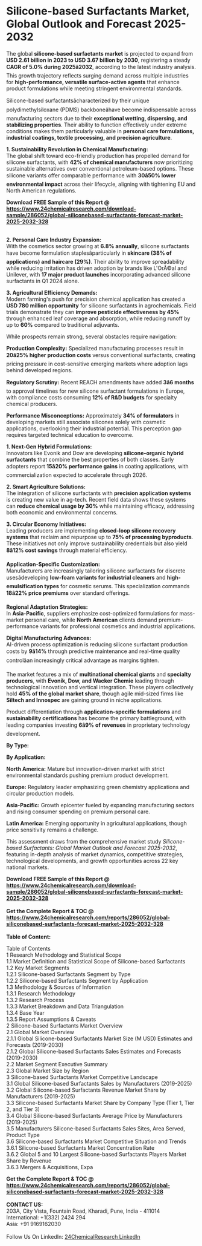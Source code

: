 <h1>Silicone-based Surfactants Market, Global Outlook and Forecast 2025-2032</h1><p>The global <strong>silicone-based surfactants market</strong> is projected to expand from <strong>USD 2.61 billion in 2023 to USD 3.67 billion by 2030</strong>, registering a steady <strong>CAGR of 5.0% during 2025â2032</strong>, according to the latest industry analysis. This growth trajectory reflects surging demand across multiple industries for <strong>high-performance, versatile surface-active agents</strong> that enhance product formulations while meeting stringent environmental standards.</p><p>Silicone-based surfactantsâcharacterized by their unique polydimethylsiloxane (PDMS) backboneâhave become indispensable across manufacturing sectors due to their <strong>exceptional wetting, dispersing, and stabilizing properties</strong>. Their ability to function effectively under extreme conditions makes them particularly valuable in <strong>personal care formulations, industrial coatings, textile processing, and precision agriculture</strong>.</p><p><strong>1. Sustainability Revolution in Chemical Manufacturing:</strong><br>
The global shift toward eco-friendly production has propelled demand for silicone surfactants, with <strong>42% of chemical manufacturers</strong> now prioritizing sustainable alternatives over conventional petroleum-based options. These silicone variants offer comparable performance with <strong>30â50% lower environmental impact</strong> across their lifecycle, aligning with tightening EU and North American regulations.</p><div><b>Download FREE Sample of this Report @ 
            <a href="https://www.24chemicalresearch.com/download-sample/286052/global-siliconebased-surfactants-forecast-market-2025-2032-328">
            https://www.24chemicalresearch.com/download-sample/286052/global-siliconebased-surfactants-forecast-market-2025-2032-328</a></b></div><br><p><strong>2. Personal Care Industry Expansion:</strong><br>
With the cosmetics sector growing at <strong>6.8% annually</strong>, silicone surfactants have become formulation staplesâparticularly in <strong>skincare (38% of applications) and haircare (29%)</strong>. Their ability to improve spreadability while reducing irritation has driven adoption by brands like L'OrÃ©al and Unilever, with <strong>17 major product launches</strong> incorporating advanced silicone surfactants in Q1 2024 alone.</p><p><strong>3. Agricultural Efficiency Demands:</strong><br>
Modern farming's push for precision chemical application has created a <strong>USD 780 million opportunity</strong> for silicone surfactants in agrochemicals. Field trials demonstrate they can <strong>improve pesticide effectiveness by 45%</strong> through enhanced leaf coverage and absorption, while reducing runoff by up to <strong>60%</strong> compared to traditional adjuvants.</p><p>While prospects remain strong, several obstacles require navigation:</p><p><strong>Production Complexity:</strong> Specialized manufacturing processes result in <strong>20â25% higher production costs</strong> versus conventional surfactants, creating pricing pressure in cost-sensitive emerging markets where adoption lags behind developed regions.</p><p><strong>Regulatory Scrutiny:</strong> Recent REACH amendments have added <strong>3â6 months</strong> to approval timelines for new silicone surfactant formulations in Europe, with compliance costs consuming <strong>12% of R&amp;D budgets</strong> for specialty chemical producers.</p><p><strong>Performance Misconceptions:</strong> Approximately <strong>34% of formulators</strong> in developing markets still associate silicones solely with cosmetic applications, overlooking their industrial potential. This perception gap requires targeted technical education to overcome.</p><p><strong>1. Next-Gen Hybrid Formulations:</strong><br>
Innovators like Evonik and Dow are developing <strong>silicone-organic hybrid surfactants</strong> that combine the best properties of both classes. Early adopters report <strong>15â20% performance gains</strong> in coating applications, with commercialization expected to accelerate through 2026.</p><p><strong>2. Smart Agriculture Solutions:</strong><br>
The integration of silicone surfactants with <strong>precision application systems</strong> is creating new value in ag-tech. Recent field data shows these systems can <strong>reduce chemical usage by 30%</strong> while maintaining efficacy, addressing both economic and environmental concerns.</p><p><strong>3. Circular Economy Initiatives:</strong><br>
Leading producers are implementing <strong>closed-loop silicone recovery systems</strong> that reclaim and repurpose up to <strong>75% of processing byproducts</strong>. These initiatives not only improve sustainability credentials but also yield <strong>8â12% cost savings</strong> through material efficiency.</p><p><strong>Application-Specific Customization:</strong><br>
	Manufacturers are increasingly tailoring silicone surfactants for discrete usesâdeveloping <strong>low-foam variants for industrial cleaners</strong> and <strong>high-emulsification types</strong> for cosmetic serums. This specialization commands <strong>18â22% price premiums</strong> over standard offerings.</p><p><strong>Regional Adaptation Strategies:</strong><br>
	In <strong>Asia-Pacific</strong>, suppliers emphasize cost-optimized formulations for mass-market personal care, while <strong>North American</strong> clients demand premium-performance variants for professional cosmetics and industrial applications.</p><p><strong>Digital Manufacturing Advances:</strong><br>
	AI-driven process optimization is reducing silicone surfactant production costs by <strong>9â14%</strong> through predictive maintenance and real-time quality controlâan increasingly critical advantage as margins tighten.</p><p>The market features a mix of <strong>multinational chemical giants</strong> and <strong>specialty producers</strong>, with <strong>Evonik, Dow, and Wacker Chemie</strong> leading through technological innovation and vertical integration. These players collectively hold <strong>45% of the global market share</strong>, though agile mid-sized firms like <strong>Siltech and Innospec</strong> are gaining ground in niche applications.</p><p>Product differentiation through <strong>application-specific formulations</strong> and <strong>sustainability certifications</strong> has become the primary battleground, with leading companies investing <strong>6â9% of revenues</strong> in proprietary technology development.</p><p><strong>By Type:</strong></p><p><strong>By Application:</strong></p><p><strong>North America:</strong> Mature but innovation-driven market with strict environmental standards pushing premium product development.</p><p><strong>Europe:</strong> Regulatory leader emphasizing green chemistry applications and circular production models.</p><p><strong>Asia-Pacific:</strong> Growth epicenter fueled by expanding manufacturing sectors and rising consumer spending on premium personal care.</p><p><strong>Latin America:</strong> Emerging opportunity in agricultural applications, though price sensitivity remains a challenge.</p><p>This assessment draws from the comprehensive market study <em>Silicone-based Surfactants: Global Market Outlook and Forecast 2025-2032</em>, featuring in-depth analysis of market dynamics, competitive strategies, technological developments, and growth opportunities across 22 key national markets.</p><div><b>Download FREE Sample of this Report @ 
            <a href="https://www.24chemicalresearch.com/download-sample/286052/global-siliconebased-surfactants-forecast-market-2025-2032-328">
            https://www.24chemicalresearch.com/download-sample/286052/global-siliconebased-surfactants-forecast-market-2025-2032-328</a></b></div><br><div><b>Get the Complete Report & TOC @ 
            <a href="https://www.24chemicalresearch.com/reports/286052/global-siliconebased-surfactants-forecast-market-2025-2032-328">
            https://www.24chemicalresearch.com/reports/286052/global-siliconebased-surfactants-forecast-market-2025-2032-328</a></b></div><br>
            <b>Table of Content:</b><p>Table of Contents<br />
1 Research Methodology and Statistical Scope<br />
1.1 Market Definition and Statistical Scope of Silicone-based Surfactants<br />
1.2 Key Market Segments<br />
1.2.1 Silicone-based Surfactants Segment by Type<br />
1.2.2 Silicone-based Surfactants Segment by Application<br />
1.3 Methodology & Sources of Information<br />
1.3.1 Research Methodology<br />
1.3.2 Research Process<br />
1.3.3 Market Breakdown and Data Triangulation<br />
1.3.4 Base Year<br />
1.3.5 Report Assumptions & Caveats<br />
2 Silicone-based Surfactants Market Overview<br />
2.1 Global Market Overview<br />
2.1.1 Global Silicone-based Surfactants Market Size (M USD) Estimates and Forecasts (2019-2030)<br />
2.1.2 Global Silicone-based Surfactants Sales Estimates and Forecasts (2019-2030)<br />
2.2 Market Segment Executive Summary<br />
2.3 Global Market Size by Region<br />
3 Silicone-based Surfactants Market Competitive Landscape<br />
3.1 Global Silicone-based Surfactants Sales by Manufacturers (2019-2025)<br />
3.2 Global Silicone-based Surfactants Revenue Market Share by Manufacturers (2019-2025)<br />
3.3 Silicone-based Surfactants Market Share by Company Type (Tier 1, Tier 2, and Tier 3)<br />
3.4 Global Silicone-based Surfactants Average Price by Manufacturers (2019-2025)<br />
3.5 Manufacturers Silicone-based Surfactants Sales Sites, Area Served, Product Type<br />
3.6 Silicone-based Surfactants Market Competitive Situation and Trends<br />
3.6.1 Silicone-based Surfactants Market Concentration Rate<br />
3.6.2 Global 5 and 10 Largest Silicone-based Surfactants Players Market Share by Revenue<br />
3.6.3 Mergers & Acquisitions, Expa</p><div><b>Get the Complete Report & TOC @ 
            <a href="https://www.24chemicalresearch.com/reports/286052/global-siliconebased-surfactants-forecast-market-2025-2032-328">
            https://www.24chemicalresearch.com/reports/286052/global-siliconebased-surfactants-forecast-market-2025-2032-328</a></b></div><br><b>CONTACT US:</b><br>
            203A, City Vista, Fountain Road, Kharadi, Pune, India - 411014<br>
            International: +1(332) 2424 294<br>
            Asia: +91 9169162030 <br><br>
            Follow Us On LinkedIn: <a href="https://www.linkedin.com/company/24chemicalresearch/">24ChemicalResearch LinkedIn</a>